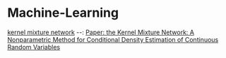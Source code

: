 # Machine-Learning 
  [kernel mixture network](https://janvdvegt.github.io/2017/06/07/Kernel-Mixture-Networks.html)   --: [Paper: the Kernel Mixture Network: A Nonparametric Method for Conditional Density Estimation of Continuous Random Variables](https://arxiv.org/abs/1705.07111)
